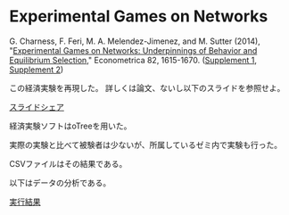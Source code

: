 # Experimental Games on Networks

 G. Charness, F. Feri, M. A. Melendez-Jimenez, and M. Sutter (2014),
   "[Experimental Games on Networks: Underpinnings of Behavior and Equilibrium Selection](http://onlinelibrary.wiley.com/doi/10.3982/ECTA11781/abstract),"
   Econometrica 82, 1615-1670.
   ([Supplement 1](https://www.econometricsociety.org/content/supplement-experimental-games-networks-underpinnings-behavior-and-equilibrium-selection-0),
   [Supplement 2](https://www.econometricsociety.org/content/supplement-experimental-games-networks-underpinnings-behavior-and-equilibrium-selection))

この経済実験を再現した。
詳しくは論文、ないし以下のスライドを参照せよ。

[スライドシェア](http://www.slideshare.net/masakatooz/experimental-games)


経済実験ソフトはoTreeを用いた。


実際の実験と比べて被験者は少ないが、所属しているゼミ内で実験も行った。

CSVファイルはその結果である。

以下はデータの分析である。

[実行結果](http://nbviewer.ipython.org/github/NlGG/experiments/blob/master/show.ipynb)



